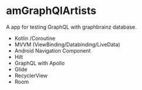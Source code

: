 # amGraphQlArtists

A app for testing GraphQL with graphbrainz database.

- Kotlin /Coroutine
- MVVM (ViewBinding/Databinding/LiveData)
- Android Navigation Component
- Hilt
- GraphQL with Apollo
- Glide
- RecyclerView
- Room

